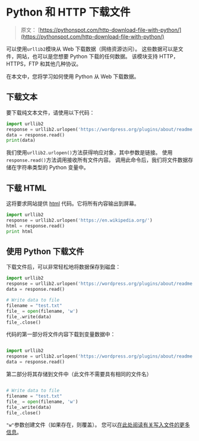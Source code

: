 # Python 和 HTTP 下载文件

> 原文： [https://pythonspot.com/http-download-file-with-python/](https://pythonspot.com/http-download-file-with-python/)

可以使用`urllib2`模块从 Web 下载数据（网络资源访问）。 这些数据可以是文件，网站，也可以是您想要 Python 下载的任何数据。 该模块支持 HTTP，HTTPS，FTP 和其他几种协议。

在本文中，您将学习如何使用 Python 从 Web 下载数据。

## 下载文本

要下载纯文本文件，请使用以下代码：

```py
import urllib2
response = urllib2.urlopen('https://wordpress.org/plugins/about/readme.txt')
data = response.read()
print(data)

```

我们使用`urllib2.urlopen()`方法获得响应对象，其中参数是链接。 使用`response.read()`方法调用接收所有文件内容。 调用此命令后，我们将文件数据存储在字符串类型的 Python 变量中。

## 下载 HTML

这将要求网站提供 [html](https://en.wikipedia.org/wiki/HTML) 代码。它将所有内容输出到屏幕。

```py
import urllib2
response = urllib2.urlopen('https://en.wikipedia.org/')
html = response.read()
print html

```

## 使用 Python 下载文件

下载文件后，可以非常轻松地将数据保存到磁盘：

```py
import urllib2
response = urllib2.urlopen('https://wordpress.org/plugins/about/readme.txt')
data = response.read()

# Write data to file
filename = "test.txt"
file_ = open(filename, 'w')
file_.write(data)
file_.close()

```

代码的第一部分将文件内容下载到变量数据中：

```py

import urllib2
response = urllib2.urlopen('https://wordpress.org/plugins/about/readme.txt')
data = response.read()

```

第二部分将其存储到文件中（此文件不需要具有相同的文件名）

```py

# Write data to file
filename = "test.txt"
file_ = open(filename, 'w')
file_.write(data)
file_.close()

```

`"w"`参数创建文件（如果存在，则覆盖）。 您可以[在此处阅读有关写入文件的更多信息](https://pythonspot.com/write-file/)。